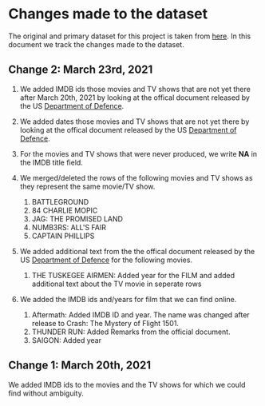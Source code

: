 # Changes made to the dataset

The original and primary dataset for this project is taken from [here](https://www.kaggle.com/ksb357/military-hollywood-collaboration-database). In this document we track the changes made to the dataset.

## Change 2: March 23rd, 2021

1. We added IMDB ids those movies and TV shows that are not yet there after March 20th, 2021 by looking at the offical document released by the US [Department of Defence](https://drive.google.com/file/d/1NeDVYu_gvEhtdQVtSFPRIapHDxJx6842/view).

2. We added dates those movies and TV shows that are not yet there by looking at the offical document released by the US [Department of Defence](https://drive.google.com/file/d/1NeDVYu_gvEhtdQVtSFPRIapHDxJx6842/view).

3. For the movies and TV shows that were never produced, we write **NA** in the IMDB title field.

4. We merged/deleted the rows of the following movies and TV shows as they represent the same movie/TV show.

   1. BATTLEGROUND
   2. 84 CHARLIE MOPIC
   3. JAG: THE PROMISED LAND
   4. NUMB3RS: ALL'S FAIR
   5. CAPTAIN PHILLIPS

5. We added additional text from the the offical document released by the US [Department of Defence](https://drive.google.com/file/d/1NeDVYu_gvEhtdQVtSFPRIapHDxJx6842/view) for the following movies.

   1. THE TUSKEGEE AIRMEN: Added year for the FILM and added additional text about the TV movie in seperate rows

6. We added the IMDB ids and/years for film that we can find online.
   1. Aftermath: Added IMDB ID and year. The name was changed after release to Crash: The Mystery of Flight 1501.
   2. THUNDER RUN: Added Remarks from the official document.
   3. SAIGON: Added year

## Change 1: March 20th, 2021

We added IMDB ids to the movies and the TV shows for which we could find without ambiguity.
